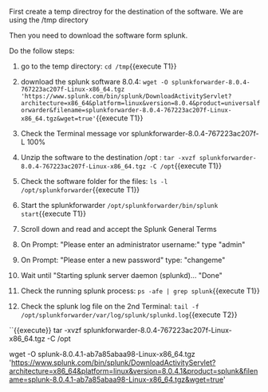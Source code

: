First create a temp directroy for the destination of the software.
We are using the /tmp directory

Then you need to download the software form splunk.

Do the follow steps:

1. go to the temp directory: `cd /tmp`{{execute T1}}

2. download the splunk software 8.0.4: `wget -O splunkforwarder-8.0.4-767223ac207f-Linux-x86_64.tgz 'https://www.splunk.com/bin/splunk/DownloadActivityServlet?architecture=x86_64&platform=linux&version=8.0.4&product=universalforwarder&filename=splunkforwarder-8.0.4-767223ac207f-Linux-x86_64.tgz&wget=true'`{{execute T1}}

3. Check the Terminal message vor splunkforwarder-8.0.4-767223ac207f-L 100%  

4. Unzip the software to the destination /opt : `tar -xvzf splunkforwarder-8.0.4-767223ac207f-Linux-x86_64.tgz -C /opt`{{execute T1}}

5. Check the software folder for the files: `ls -l /opt/splunkforwarder`{{execute T1}}

6. Start the splunkforwarder `/opt/splunkforwarder/bin/splunk start`{{execute T1}}

7. Scroll down and read and accept the Splunk General Terms

8. On Prompt: "Please enter an administrator username:" type "admin"

9. On Prompt: "Please enter a new password" type: "changeme"

10. Wait until "Starting splunk server daemon (splunkd)...
                "Done"

11. Check the running splunk process: `ps -afe | grep splunk`{{execute T1}}

12. Check the splunk log file on the 2nd Terminal: `tail -f /opt/splunkforwarder/var/log/splunk/splunkd.log`{{execute T2}}


``{{execute}}
tar -xvzf splunkforwarder-8.0.4-767223ac207f-Linux-x86_64.tgz -C /opt


wget -O splunk-8.0.4.1-ab7a85abaa98-Linux-x86_64.tgz 'https://www.splunk.com/bin/splunk/DownloadActivityServlet?architecture=x86_64&platform=linux&version=8.0.4.1&product=splunk&filename=splunk-8.0.4.1-ab7a85abaa98-Linux-x86_64.tgz&wget=true'